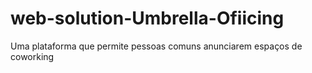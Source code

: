 # web-solution-Umbrella-Ofiicing
Uma plataforma que permite pessoas comuns anunciarem espaços de coworking
